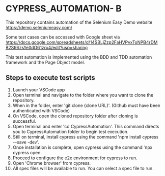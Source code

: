 # CYPRESS_AUTOMATION- B
This repository contains automation of the Selenium Easy Demo website
https://demo.seleniumeasy.com/


Some test cases can be accessed with Google sheet via https://docs.google.com/spreadsheets/d/14SBLjZzp2FaHVPvxToNPB4rDMB2S9SzsYeXdO61zro4/edit?usp=sharing

This test automation is implemented using the BDD and TDD automation framework and the Page Object model.

## Steps to execute test scripts
1. Launch your VSCode app
2. Open terminal and navigate to the folder where you want to clone the repository.
3. When in the folder, enter 'git clone {clone URL}'. (Github must have been authenticated with VSCode)
5. On VSCode, open the cloned repository folder after cloning is successful.
6. Open terminal and enter 'cd CypressAutomation'. This command directs you to CypressAutomation folder to begin test execution.
7. Still on terminal, install cypress using the command 'npm install cypress --save -dev'.
8. Once installation is complete, open cypress using the command 'npx cypress open.
9. Proceed to configure the e2e environment for cypress to run.
10. Open 'Chrome browser' from cypress.
11. All spec files will be available to run. You can select a spec file to run.
